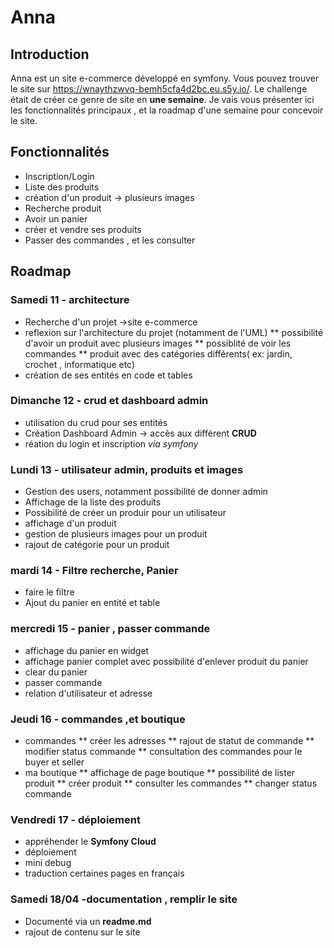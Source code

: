 # Anna
## Introduction

Anna est un site e-commerce développé en symfony. Vous pouvez trouver le site sur https://wnaythzwvq-bemh5cfa4d2bc.eu.s5y.io/. 
Le challenge était de créer ce genre de site en **une semaine**.
Je vais vous présenter ici les fonctionnalités principaux , et la roadmap d'une semaine pour concevoir le site.

## Fonctionnalités

* Inscription/Login
* Liste des produits
* création d'un produit -> plusieurs images
* Recherche produit
* Avoir un panier
* créer et vendre ses produits
* Passer des commandes , et les consulter
## Roadmap
### Samedi 11 - architecture
* Recherche d'un projet ->site e-commerce
* reflexion sur l'architecture du projet (notamment de l'UML)
 ** possibilité d'avoir un produit avec plusieurs images
 ** possiblité de voir les commandes
 ** produit avec des catégories différents( ex: jardin, crochet , informatique etc)
* création de ses entités en code et tables
### Dimanche 12 - crud et dashboard admin 
* utilisation du crud pour ses entités 
* Création Dashboard Admin -> accès aux différent **CRUD**
* réation du login et inscription *via symfony*
### Lundi 13 - utilisateur admin, produits et images
* Gestion des users, notamment possibilité de donner admin 
* Affichage de la liste des produits
* Possibilité de créer un produir pour un utilisateur
* affichage d'un produit 
* gestion de plusieurs images pour un produit
* rajout de catégorie pour un produit
### mardi 14 - Filtre recherche, Panier
* faire le filtre 
* Ajout du panier en entité et table 	
### mercredi 15 - panier , passer commande
* affichage du panier en widget
* affichage panier complet avec possibilité d'enlever produit du panier
* clear du panier
* passer commande
* relation d'utilisateur et adresse
### Jeudi 16 - commandes ,et  boutique 
* commandes 
** créer les adresses
** rajout de statut de commande
** modifier status commande
** consultation des commandes pour le buyer et seller
* ma boutique
** affichage de page boutique
** possibilité de lister produit
** créer produit
** consulter les commandes
** changer status commande			
### Vendredi 17 - déploiement
* appréhender le **Symfony Cloud**
* déploiement
* mini debug
* traduction certaines pages en français
### Samedi 18/04 -documentation , remplir le site
* Documenté via un **readme.md**
* rajout de contenu sur le site
